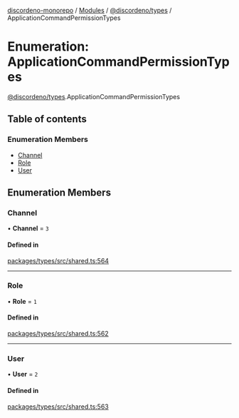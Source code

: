 [discordeno-monorepo](../README.md) / [Modules](../modules.md) / [@discordeno/types](../modules/discordeno_types.md) / ApplicationCommandPermissionTypes

# Enumeration: ApplicationCommandPermissionTypes

[@discordeno/types](../modules/discordeno_types.md).ApplicationCommandPermissionTypes

## Table of contents

### Enumeration Members

- [Channel](discordeno_types.ApplicationCommandPermissionTypes.md#channel)
- [Role](discordeno_types.ApplicationCommandPermissionTypes.md#role)
- [User](discordeno_types.ApplicationCommandPermissionTypes.md#user)

## Enumeration Members

### Channel

• **Channel** = `3`

#### Defined in

[packages/types/src/shared.ts:564](https://github.com/deepsarda/discordeno/blob/c6dc30bb/packages/types/src/shared.ts#L564)

---

### Role

• **Role** = `1`

#### Defined in

[packages/types/src/shared.ts:562](https://github.com/deepsarda/discordeno/blob/c6dc30bb/packages/types/src/shared.ts#L562)

---

### User

• **User** = `2`

#### Defined in

[packages/types/src/shared.ts:563](https://github.com/deepsarda/discordeno/blob/c6dc30bb/packages/types/src/shared.ts#L563)
